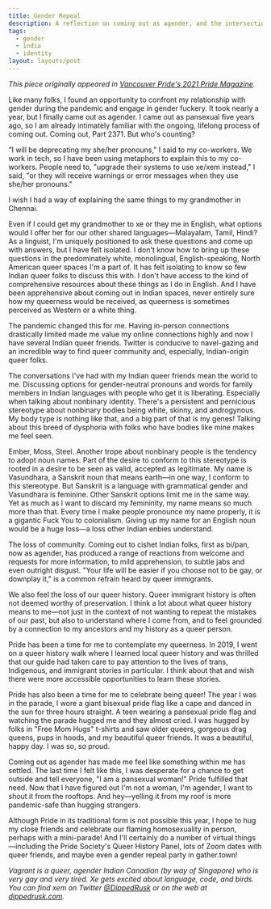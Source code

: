 ```yaml
---
title: Gender Repeal
description: A reflection on coming out as agender, and the intersections of my queerness and Indian identity, as seen in Vancouver Pride's 2021 Pride Magazine.
tags:
  - gender
  - india
  - identity
layout: layouts/post
---
```


_This piece originally appeared in [Vancouver Pride's 2021 Pride Magazine](https://issuu.com/vancouverculturemagazines/docs/vanpride_magazine_01-52/40)._

Like many folks, I found an opportunity to confront my relationship with gender during the pandemic and engage in gender fuckery. It took nearly a year, but I finally came out as agender. I came out as pansexual five years ago, so I am already intimately familiar with the ongoing, lifelong process of coming out. Coming out, Part 2371. But who's counting?

"I will be deprecating my she/her pronouns," I said to my co-workers. We work in tech, so I have been using metaphors to explain this to my co-workers. People need to, "upgrade their systems to use xe/xem instead," I said, "or they will receive warnings or error messages when they use she/her pronouns."

I wish I had a way of explaining the same things to my grandmother in Chennai.

Even if I could get my grandmother to xe or they me in English, what options would I offer her for our other shared languages—Malayalam, Tamil, Hindi? As a linguist, I'm uniquely positioned to ask these questions and come up with answers, but I have felt isolated. I don't know how to bring up these questions in the predominately white, monolingual, English-speaking, North American queer spaces I'm a part of. It has felt isolating to know so few Indian queer folks to discuss this with. I don't have access to the kind of comprehensive resources about these things as I do in English. And I have been apprehensive about coming out in Indian spaces, never entirely sure how my queerness would be received, as queerness is sometimes perceived as Western or a white thing.

The pandemic changed this for me. Having in-person connections drastically limited made me value my online connections highly and now I have several Indian queer friends. Twitter is conducive to navel-gazing and an incredible way to find queer community and, especially, Indian-origin queer folks.

The conversations I've had with my Indian queer friends mean the world to me. Discussing options for gender-neutral pronouns and words for family members in Indian languages with people who get it is liberating. Especially when talking about nonbinary identity. There's a persistent and pernicious stereotype about nonbinary bodies being white, skinny, and androgynous. My body type is nothing like that, and a big part of that is my genes! Talking about this breed of dysphoria with folks who have bodies like mine makes me feel seen.

Ember, Moss, Steel. Another trope about nonbinary people is the tendency to adopt noun names. Part of the desire to conform to this stereotype is rooted in a desire to be seen as valid, accepted as legitimate. My name is Vasundhara, a Sanskrit noun that means earth—in one way, I conform to this stereotype. But Sanskrit is a language with grammatical gender and Vasundhara is feminine. Other Sanskrit options limit me in the same way. Yet as much as I want to discard my femininity, my name means so much more than that. Every time I make people pronounce my name properly, it is a gigantic Fuck You to colonialism. Giving up my name for an English noun would be a huge loss—a loss other Indian enbies understand.

The loss of community. Coming out to cishet Indian folks, first as bi/pan, now as agender, has produced a range of reactions from welcome and requests for more information, to mild apprehension, to subtle jabs and even outright disgust. "Your life will be easier if you choose not to be gay, or downplay it," is a common refrain heard by queer immigrants.

We also feel the loss of our queer history. Queer immigrant history is often not deemed worthy of preservation. I think a lot about what queer history means to me—not just in the context of not wanting to repeat the mistakes of our past, but also to understand where I come from, and to feel grounded by a connection to my ancestors and my history as a queer person.

Pride has been a time for me to contemplate my queerness. In 2019, I went on a queer history walk where I learned local queer history and was thrilled that our guide had taken care to pay attention to the lives of trans, Indigenous, and immigrant stories in particular. I think about that and wish there were more accessible opportunities to learn these stories.

Pride has also been a time for me to celebrate being queer! The year I was in the parade, I wore a giant bisexual pride flag like a cape and danced in the sun for three hours straight. A teen wearing a pansexual pride flag and watching the parade hugged me and they almost cried. I was hugged by folks in "Free Mom Hugs" t-shirts and saw older queers, gorgeous drag queens, pups in hoods, and my beautiful queer friends. It was a beautiful, happy day. I was so, so proud.

Coming out as agender has made me feel like something within me has settled. The last time I felt like this, I was desperate for a chance to get outside and tell everyone, "I am a pansexual woman!" Pride fulfilled that need. Now that I have figured out I'm not a woman, I'm agender, I want to shout it from the rooftops. And hey—yelling it from my roof is more pandemic-safe than hugging strangers.

Although Pride in its traditional form is not possible this year, I hope to hug my close friends and celebrate our flaming homosexuality in person, perhaps with a mini-parade! And I'll certainly do a number of virtual things—including the Pride Society's Queer History Panel, lots of Zoom dates with queer friends, and maybe even a gender repeal party in gather.town!

_Vagrant is a queer, agender Indian Canadian (by way of Singapore) who is very gay and very tired. Xe gets excited about language, code, and birds. You can find xem on Twitter [@DippedRusk](https://twitter.com/DippedRusk) or on the web at [dippedrusk.com](https://dippedrusk.com/)._
